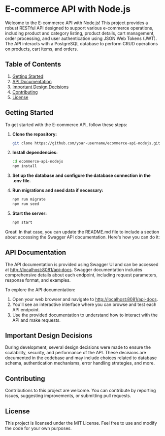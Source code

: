 # E-commerce API with Node.js

Welcome to the E-commerce API with Node.js! This project provides a robust RESTful API designed to support various e-commerce operations, including product and category listing, product details, cart management, order processing, and user authentication using JSON Web Tokens (JWT). The API interacts with a PostgreSQL database to perform CRUD operations on products, cart items, and orders.

## Table of Contents

1. [Getting Started](#getting-started)
2. [API Documentation](#api-documentation)
3. [Important Design Decisions](#important-design-decisions)
4. [Contributing](#contributing)
5. [License](#license)

## Getting Started

To get started with the E-commerce API, follow these steps:

1. **Clone the repository:**
   ```bash
   git clone https://github.com/your-username/ecommerce-api-nodejs.git
   ```

2. **Install dependencies:**
   ```bash
   cd ecommerce-api-nodejs
   npm install
   ```

3. **Set up the database and configure the database connection in the .env file.**

4. **Run migrations and seed data if necessary:**
   ```bash
   npm run migrate
   npm run seed
   ```

5. **Start the server:**
   ```bash
   npm start
   ```

Great! In that case, you can update the README.md file to include a section about accessing the Swagger API documentation. Here's how you can do it:

## API Documentation

The API documentation is provided using Swagger UI and can be accessed at [http://localhost:8081/api-docs](http://localhost:8081/api-docs). Swagger documentation includes comprehensive details about each endpoint, including request parameters, response format, and examples. 

To explore the API documentation:

1. Open your web browser and navigate to [http://localhost:8081/api-docs](http://localhost:8081/api-docs).
2. You'll see an interactive interface where you can browse and test each API endpoint.
3. Use the provided documentation to understand how to interact with the API and make requests.

## Important Design Decisions

During development, several design decisions were made to ensure the scalability, security, and performance of the API. These decisions are documented in the codebase and may include choices related to database schema, authentication mechanisms, error handling strategies, and more.

## Contributing

Contributions to this project are welcome. You can contribute by reporting issues, suggesting improvements, or submitting pull requests.

## License

This project is licensed under the MIT License. Feel free to use and modify the code for your own purposes.

